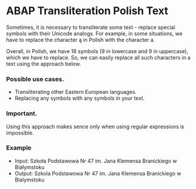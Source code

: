 # ABAP Transliteration Polish Text
Sometimes, it is necessary to transliterate some text - replace special symbols with their Unicode analogs. For example, in some situations, we have to replace the character ą in Polish with the character a. 

Overall, in Polish, we have 18 symbols (9 in lowercase and 9 in uppercase), which we have to replace. So, we can easily replace all such characters in a text using the approach below.

### Possible use cases.
* Transliterating other Eastern European languages.
* Replacing any symbols with any symbols in your text. 

### Important. 
Using this approach makes sence only when using regular expressions is impossible.

### Example

* Input:  Szkoła Podstawowa Nr 47 im. Jana Klemensa Branickiego w Białymstoku
* Output: Szkola Podstawowa Nr 47 im. Jana Klemensa Branickiego w Bialymstoku
